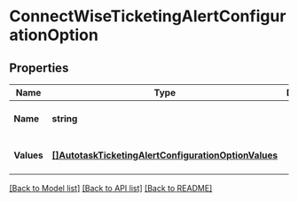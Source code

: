 # ConnectWiseTicketingAlertConfigurationOption

## Properties
Name | Type | Description | Notes
------------ | ------------- | ------------- | -------------
**Name** | **string** |  | [optional] [default to null]
**Values** | [**[]AutotaskTicketingAlertConfigurationOptionValues**](AutotaskTicketingAlertConfigurationOption_values.md) |  | [optional] [default to null]

[[Back to Model list]](../README.md#documentation-for-models) [[Back to API list]](../README.md#documentation-for-api-endpoints) [[Back to README]](../README.md)

